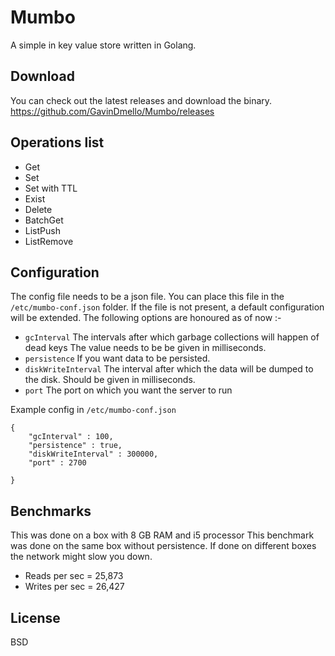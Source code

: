 # Mumbo

A simple in key value store written in Golang.

## Download
You can check out the latest releases and download the binary.
<a href="https://github.com/GavinDmello/Mumbo/releases">https://github.com/GavinDmello/Mumbo/releases</a>

## Operations list

 - Get
 - Set
 - Set with TTL
 - Exist
 - Delete
 - BatchGet
 - ListPush
 - ListRemove

## Configuration
The config file needs to be a json file. You can place this file in the `/etc/mumbo-conf.json`
folder. If the file is not present, a default configuration will be extended.
The following options are honoured as of now :-

- `gcInterval` The intervals after which garbage collections will happen of dead keys
The value needs to be be given in milliseconds.
- `persistence` If you want data to be persisted.
- `diskWriteInterval` The interval after which the data will be dumped to the disk. Should be given in milliseconds.
- `port` The port on which you want the server to run

Example config in `/etc/mumbo-conf.json`
```
{
    "gcInterval" : 100,
    "persistence" : true,
    "diskWriteInterval" : 300000,
    "port" : 2700

}
```

## Benchmarks
This was done on a box with 8 GB RAM and i5 processor
This benchmark was done on the same box without persistence. If done on different boxes the network might slow you down.

 -  Reads per sec =  25,873
 -  Writes per sec = 26,427

## License
BSD